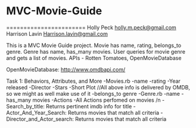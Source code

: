 # MVC-Movie-Guide
=======================
Holly Peck
holly.m.peck@gmail.com
Harrison Lavin
Harrison.lavin@gmail.com

This is a MVC Movie Guide project. Movie has name, rating, belongs_to genre. Genre has name, has_many movies. User queries for movie genre and gets a list of movies. APIs - Rotten Tomatoes, OpenMovieDatabase

OpenMovieDatabase:
http://www.omdbapi.com/


Task 1: Behaviors, Attributes, and More
  -Movies.rb
    -name
    -rating
    -Year released
    -Director
    -Stars
    -Short Plot
    //All above info is delivered by OMDB, so we might as well make use of it
    -belongs_to genre
  -Genre.rb
    -name
    -has_many movies
  -Actions
    -All Actions perfomed on movies /n
      -Search_by_title: Returns pertinent imdb info for title
      -Actor_And_Year_Search: Returns movies that match all criteria
      -Director_and_Actor_search: Returns movies that match all criteria
